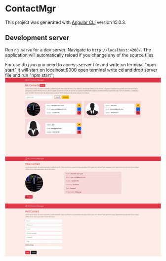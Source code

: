 # ContactMgr

This project was generated with [Angular CLI](https://github.com/angular/angular-cli) version 15.0.3.

## Development server

Run `ng serve` for a dev server. Navigate to `http://localhost:4200/`. The application will automatically reload if you change any of the source files.

For use db.json you need to access server file and write on terminal  "npm start" it will start on localhost:9000
open terminal write cd and drop server file and run "npm start";
<img src="./src/assets/Homepage.jpg" />
<img src="./src/assets/ViewPage.jpg" />
<img src="./src/assets/Addpage.jpg" />
